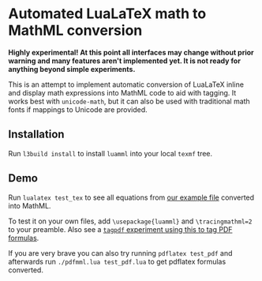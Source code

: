 # Automated LuaLaTeX math to MathML conversion
**Highly experimental! At this point all interfaces may change without prior warning and many features aren't implemented yet. It is not ready for anything beyond simple experiments.**

This is an attempt to implement automatic conversion of LuaLaTeX inline and display math expressions into MathML code to aid with tagging.
It works best with `unicode-math`, but it can also be used with traditional math fonts if mappings to Unicode are provided.

## Installation
Run `l3build install` to install `luamml` into your local `texmf` tree.

## Demo
Run `lualatex test_tex` to see all equations from [our example file](./test_tex.tex) converted into MathML. 

To test it on your own files, add `\usepackage{luamml}` and `\tracingmathml=2` to your preamble.
Also see a [`tagpdf` experiment using this to tag PDF formulas](https://github.com/u-fischer/tagpdf/blob/develop/experiments/exp-mathml-lua.tex).

If you are very brave you can also try running `pdflatex test_pdf` and afterwards run `./pdfmml.lua test_pdf.lua` to get pdflatex formulas converted.

